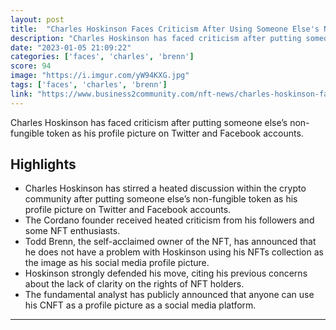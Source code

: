 ```yaml
---
layout: post
title:  "Charles Hoskinson Faces Criticism After Using Someone Else's NFT As Profile Picture"
description: "Charles Hoskinson has faced criticism after putting someone else’s non-fungible token as his profile picture on Twitter and Facebook accounts."
date: "2023-01-05 21:09:22"
categories: ['faces', 'charles', 'brenn']
score: 94
image: "https://i.imgur.com/yW94KXG.jpg"
tags: ['faces', 'charles', 'brenn']
link: "https://www.business2community.com/nft-news/charles-hoskinson-faces-criticism-after-using-someone-elses-nft-as-profile-picture-02599174"
---
```


Charles Hoskinson has faced criticism after putting someone else’s non-fungible token as his profile picture on Twitter and Facebook accounts.

## Highlights

- Charles Hoskinson has stirred a heated discussion within the crypto community after putting someone else’s non-fungible token as his profile picture on Twitter and Facebook accounts.
- The Cordano founder received heated criticism from his followers and some NFT enthusiasts.
- Todd Brenn, the self-acclaimed owner of the NFT, has announced that he does not have a problem with Hoskinson using his NFTs collection as the image as his social media profile picture.
- Hoskinson strongly defended his move, citing his previous concerns about the lack of clarity on the rights of NFT holders.
- The fundamental analyst has publicly announced that anyone can use his CNFT as a profile picture as a social media platform.

---
